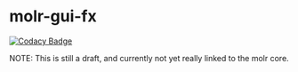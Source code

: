 # molr-gui-fx

[![Codacy Badge](https://api.codacy.com/project/badge/Grade/02c26a7e5e4c4050a87af1af38353131)](https://app.codacy.com/app/molr-developers/molr-gui-fx?utm_source=github.com&utm_medium=referral&utm_content=molr/molr-gui-fx&utm_campaign=Badge_Grade_Dashboard)

NOTE: This is still a draft, and currently not yet really linked to the molr core.

